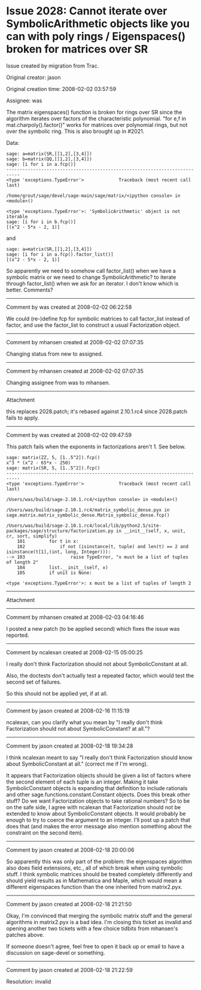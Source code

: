 # Issue 2028: Cannot iterate over SymbolicArithmetic objects like you can with poly rings / Eigenspaces() broken for matrices over SR

Issue created by migration from Trac.

Original creator: jason

Original creation time: 2008-02-02 03:57:59

Assignee: was

The matrix eigenspaces() function is broken for rings over SR since the algorithm iterates over factors of the characteristic polynomial. "for e,f in mat.charpoly().factor()" works for matrices over polynomial rings, but not over the symbolic ring.  This is also brought up in #2021.

Data:


```
sage: a=matrix(SR,[[1,2],[3,4]])
sage: b=matrix(QQ,[[1,2],[3,4]])
sage: [i for i in a.fcp()]
---------------------------------------------------------------------------
<type 'exceptions.TypeError'>             Traceback (most recent call last)

/home/grout/sage/devel/sage-main/sage/matrix/<ipython console> in <module>()

<type 'exceptions.TypeError'>: 'SymbolicArithmetic' object is not iterable
sage: [i for i in b.fcp()]
[(x^2 - 5*x - 2, 1)]
```


and 


```
sage: a=matrix(SR,[[1,2],[3,4]])
sage: [i for i in a.fcp().factor_list()]
[(x^2 - 5*x - 2, 1)]
```


So apparently we need to somehow call factor_list() when we have a symbolic matrix or we need to change SymbolicArithmetic? to iterate through factor_list() when we ask for an iterator.  I don't know which is better.  Comments?



---

Comment by was created at 2008-02-02 06:22:58

We could (re-)define fcp for symbolic matrices to call factor_list instead of factor,
and use the factor_list to construct a usual Factorization object.


---

Comment by mhansen created at 2008-02-02 07:07:35

Changing status from new to assigned.


---

Comment by mhansen created at 2008-02-02 07:07:35

Changing assignee from was to mhansen.


---

Attachment

this replaces 2028.patch; it's rebased against 2.10.1.rc4 since 2028.patch fails to apply.


---

Comment by was created at 2008-02-02 09:47:59

This patch fails when the exponents in factorizations aren't 1.  See below. 


```
sage: matrix(ZZ, 5, [1..5^2]).fcp()
x^3 * (x^2 - 65*x - 250)
sage: matrix(SR, 5, [1..5^2]).fcp()
---------------------------------------------------------------------------
<type 'exceptions.TypeError'>             Traceback (most recent call last)

/Users/was/build/sage-2.10.1.rc4/<ipython console> in <module>()

/Users/was/build/sage-2.10.1.rc4/matrix_symbolic_dense.pyx in sage.matrix.matrix_symbolic_dense.Matrix_symbolic_dense.fcp()

/Users/was/build/sage-2.10.1.rc4/local/lib/python2.5/site-packages/sage/structure/factorization.py in __init__(self, x, unit, cr, sort, simplify)
    101         for t in x:
    102             if not (isinstance(t, tuple) and len(t) == 2 and isinstance(t[1],(int, long, Integer))):
--> 103                 raise TypeError, "x must be a list of tuples of length 2"
    104         list.__init__(self, x)
    105         if unit is None:

<type 'exceptions.TypeError'>: x must be a list of tuples of length 2
```



---

Attachment


---

Comment by mhansen created at 2008-02-03 04:16:46

I posted a new patch (to be applied second) which fixes the issue was reported.


---

Comment by ncalexan created at 2008-02-15 05:00:25

I really don't think Factorization should not about SymbolicConstant at all.

Also, the doctests don't actually test a repeated factor, which would test the second set of failures.

So this should not be applied yet, if at all.


---

Comment by jason created at 2008-02-16 11:15:19

ncalexan, can you clarify what you mean by "I really don't think Factorization should not about SymbolicConstant? at all."?


---

Comment by jason created at 2008-02-18 19:34:28

I think ncalexan meant to say "I really don't think Factorization should know about SymbolicConstant at all." (correct me if I'm wrong).

It appears that Factorization objects should be given a list of factors where the second element of each tuple is an integer.  Making it take SymbolicConstant objects is expanding that definition to include rationals and other sage.functions.constant.Constant objects.  Does this break other stuff?  Do we want Factorization objects to take rational numbers?  So to be on the safe side, I agree with ncalexan that Factorization should not be extended to know about SymbolicConstant objects.  It would probably be enough to try to coerce the argument to an integer.  I'll post up a patch that does that (and makes the error message also mention something about the constraint on the second item).


---

Comment by jason created at 2008-02-18 20:00:06

So apparently this was only part of the problem: the eigenspaces algorithm also does field extensions, etc., all of which break when using symbolic stuff.  I think symbolic matrices should be treated completely differently and should yield results as in Mathematica and Maple, which would mean a different eigenspaces function than the one inherited from matrix2.pyx.


---

Comment by jason created at 2008-02-18 21:21:50

Okay, I'm convinced that merging the symbolic matrix stuff and the general algorithms in matrix2.pyx is a bad idea.  I'm closing this ticket as invalid and opening another two tickets with a few choice tidbits from mhansen's patches above.

If someone doesn't agree, feel free to open it back up or email to have a discussion on sage-devel or something.


---

Comment by jason created at 2008-02-18 21:22:59

Resolution: invalid
